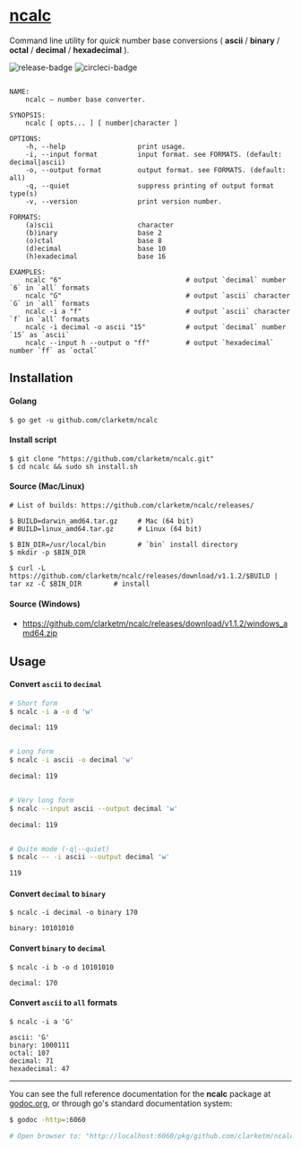 # [ncalc](https://godoc.org/github.com/clarketm/ncalc)

Command line utility for *quick* number base conversions ( **ascii** / **binary** / **octal** / **decimal** / **hexadecimal** ).

![release-badge](https://img.shields.io/github/release/clarketm/ncalc.svg)
![circleci-badge](https://circleci.com/gh/clarketm/ncalc.svg?style=shield&circle-token=51853e44a4aff2fef83b0b89407ed15288bd641c)

```shell

NAME:
    ncalc – number base converter.

SYNOPSIS:
    ncalc [ opts... ] [ number|character ]

OPTIONS:
    -h, --help                  print usage.
    -i, --input format          input format. see FORMATS. (default: decimal|ascii)
    -o, --output format         output format. see FORMATS. (default: all)
    -q, --quiet                 suppress printing of output format type(s)
    -v, --version               print version number.

FORMATS:
    (a)scii                     character
    (b)inary                    base 2
    (o)ctal                     base 8
    (d)ecimal                   base 10
    (h)exadecimal               base 16

EXAMPLES:
    ncalc "6"                               # output `decimal` number `6` in `all` formats
    ncalc "G"                               # output `ascii` character `G` in `all` formats
    ncalc -i a "f"                          # output `ascii` character `f` in `all` formats
    ncalc -i decimal -o ascii "15"          # output `decimal` number `15` as `ascii`
    ncalc --input h --output o "ff"         # output `hexadecimal` number `ff` as `octal`

```
## Installation

#### Golang
```shell
$ go get -u github.com/clarketm/ncalc
```

#### Install script
```shell
$ git clone "https://github.com/clarketm/ncalc.git"
$ cd ncalc && sudo sh install.sh
```

#### Source (Mac/Linux)
```shell
# List of builds: https://github.com/clarketm/ncalc/releases/

$ BUILD=darwin_amd64.tar.gz     # Mac (64 bit)
# BUILD=linux_amd64.tar.gz      # Linux (64 bit)

$ BIN_DIR=/usr/local/bin        # `bin` install directory
$ mkdir -p $BIN_DIR

$ curl -L https://github.com/clarketm/ncalc/releases/download/v1.1.2/$BUILD | tar xz -C $BIN_DIR        # install
```

#### Source (Windows)
* https://github.com/clarketm/ncalc/releases/download/v1.1.2/windows_amd64.zip


## Usage

#### Convert `ascii` to `decimal`
```bash
# Short form
$ ncalc -i a -o d 'w'

decimal: 119


# Long form
$ ncalc -i ascii -o decimal 'w'

decimal: 119


# Very long form
$ ncalc --input ascii --output decimal 'w'

decimal: 119


# Quite mode (-q|--quiet)
$ ncalc -- -i ascii --output decimal 'w'

119
```

#### Convert `decimal` to `binary`
```shell
$ ncalc -i decimal -o binary 170

binary: 10101010
```

#### Convert `binary` to `decimal`
```shell
$ ncalc -i b -o d 10101010

decimal: 170
```

#### Convert `ascii` to `all` formats
```shell
$ ncalc -i a 'G'

ascii: 'G'
binary: 1000111
octal: 107
decimal: 71
hexadecimal: 47
```

---

You can see the full reference documentation for the **ncalc** package at [godoc.org](https://godoc.org/github.com/clarketm/ncalc), or through go's standard documentation system:
```bash
$ godoc -http=:6060

# Open browser to: "http://localhost:6060/pkg/github.com/clarketm/ncalc"  to view godoc.
```
